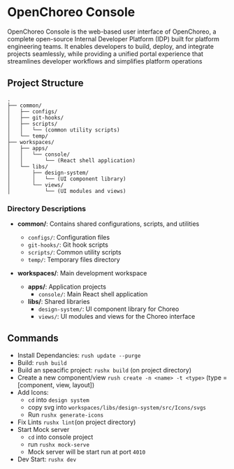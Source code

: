 # OpenChoreo Console

OpenChoreo Console is the web-based user interface of OpenChoreo, a complete open-source Internal Developer Platform (IDP) built for platform engineering teams. It enables developers to build, deploy, and integrate projects seamlessly, while providing a unified portal experience that streamlines developer workflows and simplifies platform operations

## Project Structure

```
.
├── common/
│   ├── configs/
│   ├── git-hooks/
│   ├── scripts/
│   │   └── (common utility scripts)
│   └── temp/
├── workspaces/
│   ├── apps/
│   │   └── console/
│   │       └── (React shell application)
│   └── libs/
│       ├── design-system/
│       │   └── (UI component library)
│       └── views/
│           └── (UI modules and views)
```

### Directory Descriptions

- **common/**: Contains shared configurations, scripts, and utilities
  - `configs/`: Configuration files
  - `git-hooks/`: Git hook scripts
  - `scripts/`: Common utility scripts
  - `temp/`: Temporary files directory

- **workspaces/**: Main development workspace
  - **apps/**: Application projects
    - `console/`: Main React shell application
  - **libs/**: Shared libraries
    - `design-system/`: UI component library for Choreo
    - `views/`: UI modules and views for the Choreo interface

## Commands

- Install Dependancies: `rush update --purge`
- Build: `rush build`
- Build an speacific project: `rushx build` (on project directory)
- Create a new component/view `rush create -n <name> -t <type>` (type = [component, view, layout])
- Add Icons: 
    - `cd` into `design system` 
    -  copy svg into `workspaces/libs/design-system/src/Icons/svgs`
    - Run `rushx generate-icons`
- Fix Lints `rushx lint`(on project directory)
- Start Mock server
    - `cd` into console project
    - run `rushx mock-serve`
    - Mock server will be start run at port `4010`
- Dev Start: `rushx dev`